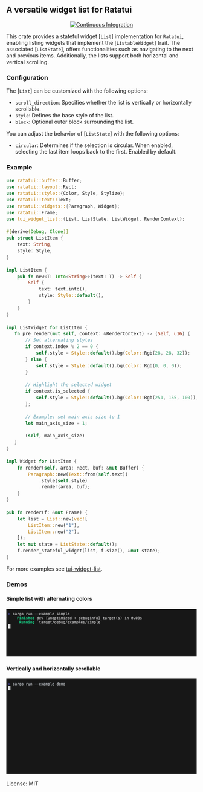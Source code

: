 ## A versatile widget list for Ratatui

<div align="center">

[![Continuous Integration](https://github.com/preiter93/tui-widget-list/actions/workflows/ci.yml/badge.svg)](https://github.com/preiter93/tui-widget-list/actions/workflows/ci.yml)

</div>

This crate provides a stateful widget [`List`] implementation for `Ratatui`, enabling listing
widgets that implement the [`ListableWidget`] trait. The associated [`ListState`], offers functionalities
such as navigating to the next and previous items.
Additionally, the lists support both horizontal and vertical scrolling.

### Configuration
The [`List`] can be customized with the following options:
- `scroll_direction`: Specifies whether the list is vertically or horizontally scrollable.
- `style`: Defines the base style of the list.
- `block`: Optional outer block surrounding the list.

You can adjust the behavior of [`ListState`] with the following options:
- `circular`: Determines if the selection is circular. When enabled, selecting the last item loops back to the first. Enabled by default.

### Example
```rust
use ratatui::buffer::Buffer;
use ratatui::layout::Rect;
use ratatui::style::{Color, Style, Stylize};
use ratatui::text::Text;
use ratatui::widgets::{Paragraph, Widget};
use ratatui::Frame;
use tui_widget_list::{List, ListState, ListWidget, RenderContext};

#[derive(Debug, Clone)]
pub struct ListItem {
    text: String,
    style: Style,
}

impl ListItem {
    pub fn new<T: Into<String>>(text: T) -> Self {
        Self {
            text: text.into(),
            style: Style::default(),
        }
    }
}

impl ListWidget for ListItem {
   fn pre_render(mut self, context: &RenderContext) -> (Self, u16) {
       // Set alternating styles
       if context.index % 2 == 0 {
           self.style = Style::default().bg(Color::Rgb(28, 28, 32));
       } else {
           self.style = Style::default().bg(Color::Rgb(0, 0, 0));
       }

       // Highlight the selected widget
       if context.is_selected {
           self.style = Style::default().bg(Color::Rgb(251, 155, 100));
       };

       // Example: set main axis size to 1
       let main_axis_size = 1;

       (self, main_axis_size)
   }
}

impl Widget for ListItem {
    fn render(self, area: Rect, buf: &mut Buffer) {
        Paragraph::new(Text::from(self.text))
            .style(self.style)
            .render(area, buf);
    }
}

pub fn render(f: &mut Frame) {
    let list = List::new(vec![
        ListItem::new("1"),
        ListItem::new("2"),
    ]);
    let mut state = ListState::default();
    f.render_stateful_widget(list, f.size(), &mut state);
}
```

For more examples see [tui-widget-list](https://github.com/preiter93/tui-widget-list/tree/main/examples).

### Demos

#### Simple list with alternating colors

![](examples/simple.gif?v=1)

#### Vertically and horizontally scrollable

![](examples/demo.gif?v=1)

License: MIT
